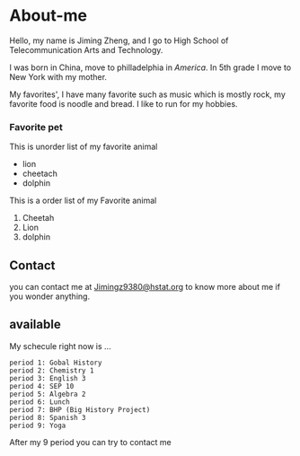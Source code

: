 # About-me
Hello, my name is Jiming Zheng, and I go to High School of Telecommunication Arts and Technology.

I was born in China, move to philladelphia in _America_. In 5th grade I move to New York with my mother.  

My favorites', I have many favorite such as music which is mostly rock, my favorite food is noodle and bread. I like
to run for my hobbies.

### Favorite pet 
This is unorder list of my favorite animal
- lion  
- cheetach  
- dolphin

This is a order list of my Favorite animal
1) Cheetah
2) Lion
3) dolphin

## Contact
you can contact me at Jimingz9380@hstat.org to know more about me if you wonder anything.

## available

My schecule right now is ...
```
period 1: Gobal History
period 2: Chemistry 1
period 3: English 3
period 4: SEP 10
period 5: Algebra 2
period 6: Lunch
period 7: BHP (Big History Project)
period 8: Spanish 3
period 9: Yoga
```
After my 9 period you can try to contact me 